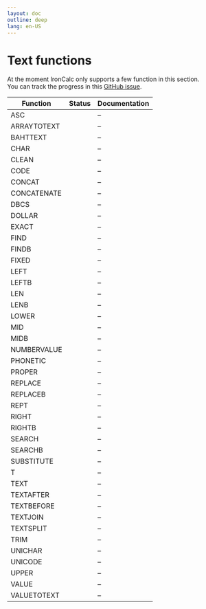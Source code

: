 ```yaml
---
layout: doc
outline: deep
lang: en-US
---
```


# Text functions

At the moment IronCalc only supports a few function in this section.  
You can track the progress in this [GitHub issue](https://github.com/ironcalc/IronCalc/issues/56).

| Function    | Status                                         | Documentation |
| ----------- | ---------------------------------------------- | ------------- |
| ASC         | <Badge type="info" text="Not implemented yet" /> | –             |
| ARRAYTOTEXT | <Badge type="info" text="Not implemented yet" /> | –             |
| BAHTTEXT    | <Badge type="info" text="Not implemented yet" /> | –             |
| CHAR        | <Badge type="info" text="Not implemented yet" /> | –             |
| CLEAN       | <Badge type="info" text="Not implemented yet" /> | –             |
| CODE        | <Badge type="info" text="Not implemented yet" /> | –             |
| CONCAT      | <Badge type="tip" text="Available" />          | –             |
| CONCATENATE | <Badge type="tip" text="Available" />          | –             |
| DBCS        | <Badge type="info" text="Not implemented yet" /> | –             |
| DOLLAR      | <Badge type="info" text="Not implemented yet" /> | –             |
| EXACT       | <Badge type="tip" text="Available" />          | –             |
| FIND        | <Badge type="tip" text="Available" />          | –             |
| FINDB       | <Badge type="info" text="Not implemented yet" /> | –             |
| FIXED       | <Badge type="info" text="Not implemented yet" /> | –             |
| LEFT        | <Badge type="tip" text="Available" />          | –             |
| LEFTB       | <Badge type="info" text="Not implemented yet" /> | –             |
| LEN         | <Badge type="tip" text="Available" />          | –             |
| LENB        | <Badge type="info" text="Not implemented yet" /> | –             |
| LOWER       | <Badge type="info" text="Not implemented yet" /> | –             |
| MID         | <Badge type="info" text="Not implemented yet" /> | –             |
| MIDB        | <Badge type="info" text="Not implemented yet" /> | –             |
| NUMBERVALUE | <Badge type="info" text="Not implemented yet" /> | –             |
| PHONETIC    | <Badge type="info" text="Not implemented yet" /> | –             |
| PROPER      | <Badge type="tip" text="Available" />          | –             |
| REPLACE     | <Badge type="tip" text="Available" />          | –             |
| REPLACEB    | <Badge type="info" text="Not implemented yet" /> | –             |
| REPT        | <Badge type="tip" text="Available" />          | –             |
| RIGHT       | <Badge type="tip" text="Available" />          | –             |
| RIGHTB      | <Badge type="info" text="Not implemented yet" /> | –             |
| SEARCH      | <Badge type="tip" text="Available" />          | –             |
| SEARCHB     | <Badge type="info" text="Not implemented yet" /> | –             |
| SUBSTITUTE  | <Badge type="tip" text="Available" />          | –             |
| T           | <Badge type="tip" text="Available" />          | –             |
| TEXT        | <Badge type="tip" text="Available" />          | –             |
| TEXTAFTER   | <Badge type="tip" text="Available" />          | –             |
| TEXTBEFORE  | <Badge type="tip" text="Available" />          | –             |
| TEXTJOIN    | <Badge type="tip" text="Available" />          | –             |
| TEXTSPLIT   | <Badge type="info" text="Not implemented yet" /> | –             |
| TRIM        | <Badge type="tip" text="Available" />          | –             |
| UNICHAR     | <Badge type="info" text="Not implemented yet" /> | –             |
| UNICODE     | <Badge type="tip" text="Available" />          | –             |
| UPPER       | <Badge type="tip" text="Available" />          | –             |
| VALUE       | <Badge type="tip" text="Available" />          | –             |
| VALUETOTEXT | <Badge type="tip" text="Available" />          | –             |
